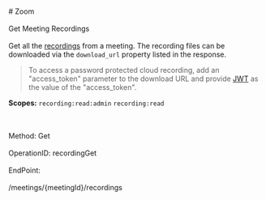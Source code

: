 <br>#     Zoom</br>
<br>Get Meeting Recordings</br>
<br>Get all the [recordings](https://support.zoom.us/hc/en-us/articles/203741855-Cloud-Recording#h_7420acb5-1897-4061-87b4-5b76e99c03b4) from a meeting. The recording files can be downloaded via the `download_url` property listed in the response.

> To access a password protected cloud recording, add an "access_token" parameter to the download URL and provide [JWT](https://marketplace.zoom.us/docs/guides/getting-started/app-types/create-jwt-app) as the value of the "access_token".


**Scopes:** `recording:read:admin` `recording:read`
 

</br>
<br>Method: Get</br>
<br>OperationID: recordingGet</br>
<br>EndPoint:</br>
<br>/meetings/{meetingId}/recordings</br>
